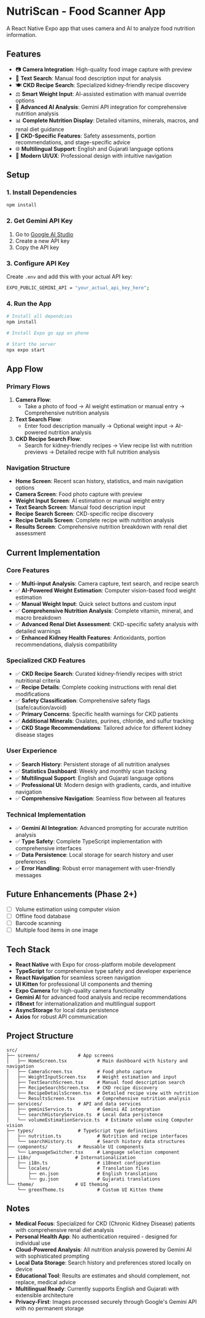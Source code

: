 # NutriScan - Food Scanner App

A React Native Expo app that uses camera and AI to analyze food nutrition information.

## Features

- 📷 **Camera Integration**: High-quality food image capture with preview
- 📝 **Text Search**: Manual food description input for analysis
- 🍽️ **CKD Recipe Search**: Specialized kidney-friendly recipe discovery
- ⚖️ **Smart Weight Input**: AI-assisted estimation with manual override options
- 🤖 **Advanced AI Analysis**: Gemini API integration for comprehensive nutrition analysis
- 📊 **Complete Nutrition Display**: Detailed vitamins, minerals, macros, and renal diet guidance
- 🏥 **CKD-Specific Features**: Safety assessments, portion recommendations, and stage-specific advice
- 🌐 **Multilingual Support**: English and Gujarati language options
- 📱 **Modern UI/UX**: Professional design with intuitive navigation

## Setup

### 1. Install Dependencies

```bash
npm install
```

### 2. Get Gemini API Key

1. Go to [Google AI Studio](https://makersuite.google.com/app/apikey)
2. Create a new API key
3. Copy the API key

### 3. Configure API Key

Create `.env` and add this with your actual API key:

```bash
EXPO_PUBLIC_GEMINI_API = "your_actual_api_key_here";
```

### 4. Run the App

```bash
# Install all dependcies
npm install

# Install Expo go app on phone

# Start the server
npx expo start
```

## App Flow

### Primary Flows

1. **Camera Flow**:
   - Take a photo of food → AI weight estimation or manual entry → Comprehensive nutrition analysis
2. **Text Search Flow**:
   - Enter food description manually → Optional weight input → AI-powered nutrition analysis
3. **CKD Recipe Search Flow**:
   - Search for kidney-friendly recipes → View recipe list with nutrition previews → Detailed recipe with full nutrition analysis

### Navigation Structure

- **Home Screen**: Recent scan history, statistics, and main navigation options
- **Camera Screen**: Food photo capture with preview
- **Weight Input Screen**: AI estimation or manual weight entry
- **Text Search Screen**: Manual food description input
- **Recipe Search Screen**: CKD-specific recipe discovery
- **Recipe Details Screen**: Complete recipe with nutrition analysis
- **Results Screen**: Comprehensive nutrition breakdown with renal diet assessment

## Current Implementation

### Core Features

- ✅ **Multi-input Analysis**: Camera capture, text search, and recipe search
- ✅ **AI-Powered Weight Estimation**: Computer vision-based food weight estimation
- ✅ **Manual Weight Input**: Quick select buttons and custom input
- ✅ **Comprehensive Nutrition Analysis**: Complete vitamin, mineral, and macro breakdown
- ✅ **Advanced Renal Diet Assessment**: CKD-specific safety analysis with detailed warnings
- ✅ **Enhanced Kidney Health Features**: Antioxidants, portion recommendations, dialysis compatibility

### Specialized CKD Features

- ✅ **CKD Recipe Search**: Curated kidney-friendly recipes with strict nutritional criteria
- ✅ **Recipe Details**: Complete cooking instructions with renal diet modifications
- ✅ **Safety Classification**: Comprehensive safety flags (safe/caution/avoid)
- ✅ **Primary Concerns**: Specific health warnings for CKD patients
- ✅ **Additional Minerals**: Oxalates, purines, chloride, and sulfur tracking
- ✅ **CKD Stage Recommendations**: Tailored advice for different kidney disease stages

### User Experience

- ✅ **Search History**: Persistent storage of all nutrition analyses
- ✅ **Statistics Dashboard**: Weekly and monthly scan tracking
- ✅ **Multilingual Support**: English and Gujarati language options
- ✅ **Professional UI**: Modern design with gradients, cards, and intuitive navigation
- ✅ **Comprehensive Navigation**: Seamless flow between all features

### Technical Implementation

- ✅ **Gemini AI Integration**: Advanced prompting for accurate nutrition analysis
- ✅ **Type Safety**: Complete TypeScript implementation with comprehensive interfaces
- ✅ **Data Persistence**: Local storage for search history and user preferences
- ✅ **Error Handling**: Robust error management with user-friendly messages

## Future Enhancements (Phase 2+)

- [ ] Volume estimation using computer vision
- [ ] Offline food database
- [ ] Barcode scanning
- [ ] Multiple food items in one image

## Tech Stack

- **React Native** with Expo for cross-platform mobile development
- **TypeScript** for comprehensive type safety and developer experience
- **React Navigation** for seamless screen navigation
- **UI Kitten** for professional UI components and theming
- **Expo Camera** for high-quality camera functionality
- **Gemini AI** for advanced food analysis and recipe recommendations
- **i18next** for internationalization and multilingual support
- **AsyncStorage** for local data persistence
- **Axios** for robust API communication

## Project Structure

```
src/
├── screens/              # App screens
│   ├── HomeScreen.tsx           # Main dashboard with history and navigation
│   ├── CameraScreen.tsx         # Food photo capture
│   ├── WeightInputScreen.tsx    # Weight estimation and input
│   ├── TextSearchScreen.tsx     # Manual food description search
│   ├── RecipeSearchScreen.tsx   # CKD recipe discovery
│   ├── RecipeDetailsScreen.tsx  # Detailed recipe view with nutrition
│   └── ResultsScreen.tsx        # Comprehensive nutrition analysis
├── services/             # API and data services
│   ├── geminiService.ts         # Gemini AI integration
│   └── searchHistoryService.ts  # Local data persistence
│   └── volumeEstimationService.ts  # Estimate volume using Computer vision
├── types/                # TypeScript type definitions
│   ├── nutrition.ts             # Nutrition and recipe interfaces
│   └── searchHistory.ts         # Search history data structures
├── components/           # Reusable UI components
│   └── LanguageSwitcher.tsx     # Language selection component
├── i18n/                # Internationalization
│   ├── i18n.ts                  # i18next configuration
│   └── locales/                 # Translation files
│       ├── en.json              # English translations
│       └── gu.json              # Gujarati translations
└── theme/               # UI theming
    └── greenTheme.ts            # Custom UI Kitten theme
```

## Notes

- **Medical Focus**: Specialized for CKD (Chronic Kidney Disease) patients with comprehensive renal diet analysis
- **Personal Health App**: No authentication required - designed for individual use
- **Cloud-Powered Analysis**: All nutrition analysis powered by Gemini AI with sophisticated prompting
- **Local Data Storage**: Search history and preferences stored locally on device
- **Educational Tool**: Results are estimates and should complement, not replace, medical advice
- **Multilingual Ready**: Currently supports English and Gujarati with extensible architecture
- **Privacy-First**: Images processed securely through Google's Gemini API with no permanent storage
